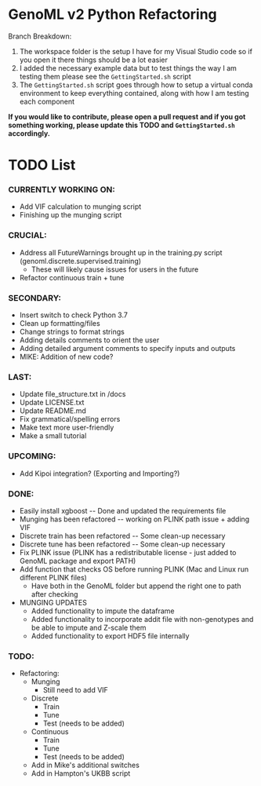 # GenoML v2 Python Refactoring 
Branch Breakdown:
1. The workspace folder is the setup I have for my Visual Studio code so if you open it there things should be a lot easier 
2. I added the necessary example data but to test things the way I am testing them please see the `GettingStarted.sh` script 
3. The `GettingStarted.sh` script goes through how to setup a virtual conda environment to keep everything contained, along with how I am testing each component

**If you would like to contribute, please open a pull request and if you got something working, please update this TODO and `GettingStarted.sh` accordingly.**

# TODO List 
### CURRENTLY WORKING ON:
- Add VIF calculation to munging script
- Finishing up the munging script

### CRUCIAL:
- Address all FutureWarnings brought up in the training.py script (genoml.discrete.supervised.training)
    - These will likely cause issues for users in the future 
- Refactor continuous train + tune

### SECONDARY:
- Insert switch to check Python 3.7 
- Clean up formatting/files
- Change strings to format strings 
- Adding details comments to orient the user 
- Adding detailed argument comments to specify inputs and outputs 
- MIKE: Addition of new code?

### LAST:
- Update file_structure.txt in /docs 
- Update LICENSE.txt
- Update README.md 
- Fix grammatical/spelling errors 
- Make text more user-friendly
- Make a small tutorial 
  
### UPCOMING: 
- Add Kipoi integration? (Exporting and Importing?)

### DONE:
- Easily install xgboost -- Done and updated the requirements file
- Munging has been refactored -- working on PLINK path issue + adding VIF 
- Discrete train has been refactored -- Some clean-up necessary
- Discrete tune has been refactored -- Some clean-up necessary
- Fix PLINK issue (PLINK has a redistributable license - just added to GenoML package and export PATH)
- Add function that checks OS before running PLINK (Mac and Linux run different PLINK files)
    - Have both in the GenoML folder but append the right one to path after checking 
- MUNGING UPDATES
  - Added functionality to impute the dataframe 
  - Added functionality to incorporate addit file with non-genotypes and be able to impute and Z-scale them 
  - Added functionality to export HDF5 file internally


### TODO:
- Refactoring:
    - Munging 
        - Still need to add VIF
    - Discrete
        - Train 
        - Tune 
        - Test (needs to be added)
    - Continuous
        - Train
        - Tune
        - Test (needs to be added)
    - Add in Mike's additional switches 
    - Add in Hampton's UKBB script 

